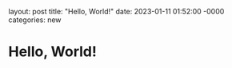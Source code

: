 layout: post
title: "Hello, World!"
date: 2023-01-11 01:52:00 -0000
categories: new

# Hello, World!
